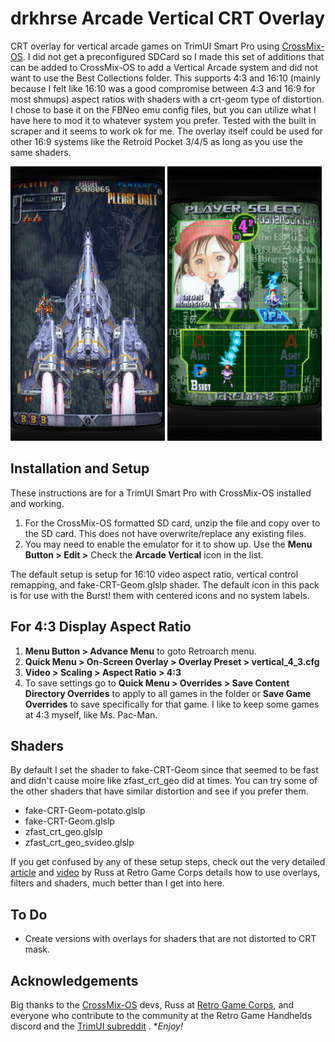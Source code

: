 # drkhrse Arcade Vertical CRT Overlay
CRT overlay for vertical arcade games on TrimUI Smart Pro using [CrossMix-OS](https://github.com/cizia64/CrossMix-OS). I did not get a preconfigured SDCard so I made this set of additions that can be added to CrossMix-OS to add a Vertical Arcade system and did not want to use the Best Collections folder. This supports 4:3 and 16:10 (mainly because I felt like 16:10 was a good compromise between 4:3 and 16:9 for most shmups) aspect ratios with shaders with a crt-geom type of distortion. I chose to base it on the FBNeo emu config files, but you can utilize what I have here to mod it to whatever system you prefer. Tested with the built in scraper and it seems to work ok for me. The overlay itself could be used for other 16:9 systems like the Retroid Pocket 3/4/5 as long as you use the same shaders.

<img src="/screenshots/vertical_16_10_example.png" width="49%">  <img src="/screenshots/vertical_4_3_example.png" width="49%">

## Installation and Setup
These instructions are for a TrimUI Smart Pro with CrossMix-OS installed and working.
1. For the CrossMix-OS formatted SD card, unzip the file and copy over to the SD card. This does not have overwrite/replace any existing files.
2. You may need to enable the emulator for it to show up. Use the **Menu Button > Edit >** Check the **Arcade Vertical** icon in the list.

The default setup is setup for 16:10 video aspect ratio, vertical control remapping, and fake-CRT-Geom.glslp shader. The default icon in this pack is for use with the Burst! them with centered icons and no system labels.

## For 4:3 Display Aspect Ratio
1. **Menu Button > Advance Menu** to goto Retroarch menu.
2. **Quick Menu > On-Screen Overlay > Overlay Preset > vertical_4_3.cfg**
3. **Video > Scaling > Aspect Ratio > 4:3**
4. To save settings go to **Quick Menu > Overrides > Save Content Directory Overrides** to apply to all games in the folder or **Save Game Overrides** to save specifically for that game. I like to keep some games at 4:3 myself, like Ms. Pac-Man.

## Shaders
By default I set the shader to fake-CRT-Geom since that seemed to be fast and didn't cause moire like zfast_crt_geo did at times. You can try some of the other shaders that have similar distortion and see if you prefer them.
- fake-CRT-Geom-potato.glslp
- fake-CRT-Geom.glslp
- zfast_crt_geo.glslp
- zfast_crt_geo_svideo.glslp

If you get confused by any of these setup steps, check out the very detailed [article](https://retrogamecorps.com/2024/09/01/guide-shaders-and-overlays-on-retro-handhelds/) and [video](https://www.youtube.com/watch?v=srlJmZc3Ho4) by Russ at Retro Game Corps details how to use overlays, filters and shaders, much better than I get into here.

## To Do
- Create versions with overlays for shaders that are not distorted to CRT mask.

## Acknowledgements
Big thanks to the [CrossMix-OS](https://github.com/cizia64/CrossMix-OS) devs, Russ at [Retro Game Corps](https://retrogamecorps.com/), and everyone who contribute to the community at the Retro Game Handhelds discord and the [TrimUI subreddit](https://www.reddit.com/r/trimui/) . **Enjoy!*
